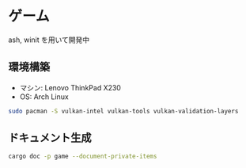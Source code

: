 # ゲーム

ash, winit を用いて開発中

## 環境構築

- マシン: Lenovo ThinkPad X230
- OS: Arch Linux

```bash
sudo pacman -S vulkan-intel vulkan-tools vulkan-validation-layers
```

## ドキュメント生成

```bash
cargo doc -p game --document-private-items
```
